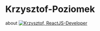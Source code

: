 # Krzysztof-Poziomek
about
[![Krzysztof, ReactJS-Developer](https://assets.selleo.com/banners/kPoziomek.svg)](https://selleo.com/)
